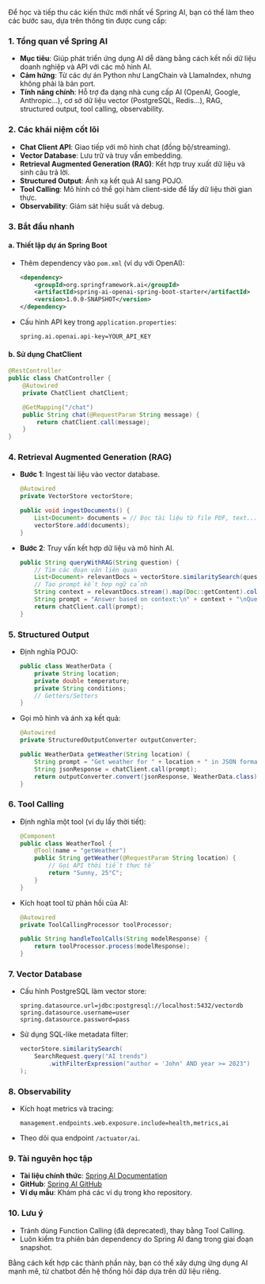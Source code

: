 Để học và tiếp thu các kiến thức mới nhất về Spring AI, bạn có thể làm theo các bước sau, dựa trên thông tin được cung cấp:

### 1. **Tổng quan về Spring AI**
- **Mục tiêu**: Giúp phát triển ứng dụng AI dễ dàng bằng cách kết nối dữ liệu doanh nghiệp và API với các mô hình AI.
- **Cảm hứng**: Từ các dự án Python như LangChain và LlamaIndex, nhưng không phải là bản port.
- **Tính năng chính**: Hỗ trợ đa dạng nhà cung cấp AI (OpenAI, Google, Anthropic...), cơ sở dữ liệu vector (PostgreSQL, Redis...), RAG, structured output, tool calling, observability.

### 2. **Các khái niệm cốt lõi**
- **Chat Client API**: Giao tiếp với mô hình chat (đồng bộ/streaming).
- **Vector Database**: Lưu trữ và truy vấn embedding.
- **Retrieval Augmented Generation (RAG)**: Kết hợp truy xuất dữ liệu và sinh câu trả lời.
- **Structured Output**: Ánh xạ kết quả AI sang POJO.
- **Tool Calling**: Mô hình có thể gọi hàm client-side để lấy dữ liệu thời gian thực.
- **Observability**: Giám sát hiệu suất và debug.

### 3. **Bắt đầu nhanh**
#### a. Thiết lập dự án Spring Boot
- Thêm dependency vào `pom.xml` (ví dụ với OpenAI):
  ```xml
  <dependency>
      <groupId>org.springframework.ai</groupId>
      <artifactId>spring-ai-openai-spring-boot-starter</artifactId>
      <version>1.0.0-SNAPSHOT</version>
  </dependency>
  ```
- Cấu hình API key trong `application.properties`:
  ```properties
  spring.ai.openai.api-key=YOUR_API_KEY
  ```

#### b. Sử dụng ChatClient
```java
@RestController
public class ChatController {
    @Autowired
    private ChatClient chatClient;

    @GetMapping("/chat")
    public String chat(@RequestParam String message) {
        return chatClient.call(message);
    }
}
```

### 4. **Retrieval Augmented Generation (RAG)**
- **Bước 1**: Ingest tài liệu vào vector database.
  ```java
  @Autowired
  private VectorStore vectorStore;

  public void ingestDocuments() {
      List<Document> documents = // Đọc tài liệu từ file PDF, text...
      vectorStore.add(documents);
  }
  ```
- **Bước 2**: Truy vấn kết hợp dữ liệu và mô hình AI.
  ```java
  public String queryWithRAG(String question) {
      // Tìm các đoạn văn liên quan
      List<Document> relevantDocs = vectorStore.similaritySearch(question);
      // Tạo prompt kết hợp ngữ cảnh
      String context = relevantDocs.stream().map(Doc::getContent).collect(Collectors.joining("\n"));
      String prompt = "Answer based on context:\n" + context + "\nQuestion: " + question;
      return chatClient.call(prompt);
  }
  ```

### 5. **Structured Output**
- Định nghĩa POJO:
  ```java
  public class WeatherData {
      private String location;
      private double temperature;
      private String conditions;
      // Getters/Setters
  }
  ```
- Gọi mô hình và ánh xạ kết quả:
  ```java
  @Autowired
  private StructuredOutputConverter outputConverter;

  public WeatherData getWeather(String location) {
      String prompt = "Get weather for " + location + " in JSON format.";
      String jsonResponse = chatClient.call(prompt);
      return outputConverter.convert(jsonResponse, WeatherData.class);
  }
  ```

### 6. **Tool Calling**
- Định nghĩa một tool (ví dụ lấy thời tiết):
  ```java
  @Component
  public class WeatherTool {
      @Tool(name = "getWeather")
      public String getWeather(@RequestParam String location) {
          // Gọi API thời tiết thực tế
          return "Sunny, 25°C";
      }
  }
  ```
- Kích hoạt tool từ phản hồi của AI:
  ```java
  @Autowired
  private ToolCallingProcessor toolProcessor;

  public String handleToolCalls(String modelResponse) {
      return toolProcessor.process(modelResponse);
  }
  ```

### 7. **Vector Database**
- Cấu hình PostgreSQL làm vector store:
  ```properties
  spring.datasource.url=jdbc:postgresql://localhost:5432/vectordb
  spring.datasource.username=user
  spring.datasource.password=pass
  ```
- Sử dụng SQL-like metadata filter:
  ```java
  vectorStore.similaritySearch(
      SearchRequest.query("AI trends")
          .withFilterExpression("author = 'John' AND year >= 2023")
  );
  ```

### 8. **Observability**
- Kích hoạt metrics và tracing:
  ```properties
  management.endpoints.web.exposure.include=health,metrics,ai
  ```
- Theo dõi qua endpoint `/actuator/ai`.

### 9. **Tài nguyên học tập**
- **Tài liệu chính thức**: [Spring AI Documentation](https://spring.io/projects/spring-ai)
- **GitHub**: [Spring AI GitHub](https://github.com/spring-projects/spring-ai)
- **Ví dụ mẫu**: Khám phá các ví dụ trong kho repository.

### 10. **Lưu ý**
- Tránh dùng Function Calling (đã deprecated), thay bằng Tool Calling.
- Luôn kiểm tra phiên bản dependency do Spring AI đang trong giai đoạn snapshot.

Bằng cách kết hợp các thành phần này, bạn có thể xây dựng ứng dụng AI mạnh mẽ, từ chatbot đến hệ thống hỏi đáp dựa trên dữ liệu riêng.